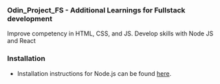 ### Odin_Project_FS - Additional Learnings for Fullstack development
Improve competency in HTML, CSS, and JS. Develop skills with Node JS and React

### Installation
- Installation instructions for Node.js can be found [here](https://www.theodinproject.com/lessons/foundations-installing-node-js).
